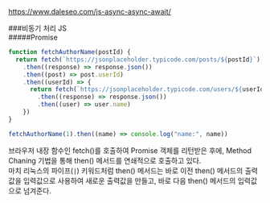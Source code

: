 https://www.daleseo.com/js-async-async-await/


###비동기 처리 JS       
#####Promise <br/>
```javascript
function fetchAuthorName(postId) {
  return fetch(`https://jsonplaceholder.typicode.com/posts/${postId}`)
    .then((response) => response.json())
    .then((post) => post.userId)
    .then((userId) => {
      return fetch(`https://jsonplaceholder.typicode.com/users/${userId}`)
        .then((response) => response.json())
        .then((user) => user.name)
    })
}

fetchAuthorName(1).then((name) => console.log("name:", name))
```
브라우저 내장 함수인 fetch()를 호출하여 Promise 객체를 리턴받은 후에, Method Chaning 기법을 통해 then() 메서드를 연쇄적으로 호출하고 있다.<br/>
마치 리눅스의 파이프(`|`) 키워드처럼 then() 메서드는 바로 이전 then() 메서드의 출력값을 입력값으로 사용하여 새로운 출력값을 만들고, 바로 다음 then() 메서드의 입력값으로 넘겨준다.<br/>

